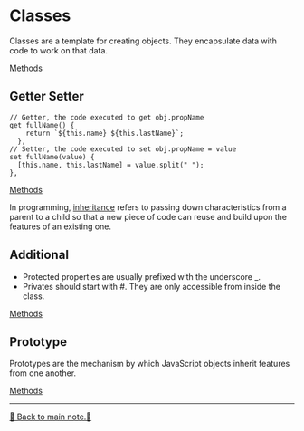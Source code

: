 # Classes

Classes are a template for creating objects. They encapsulate data with code to work on that data.

[Methods](/code/14-classes/classes.js)

## Getter Setter

```JS
// Getter, the code executed to get obj.propName
get fullName() {
    return `${this.name} ${this.lastName}`;
  },
// Setter, the code executed to set obj.propName = value
set fullName(value) {
  [this.name, this.lastName] = value.split(" ");
},
```

[Methods](/code/14-classes/getter-setter.js)

In programming, [inheritance](/code/14-classes/inheritance.js) refers to passing down characteristics from a parent to a child so that a new piece of code can reuse and build upon the features of an existing one.

## Additional

- Protected properties are usually prefixed with the underscore \_.
- Privates should start with #. They are only accessible from inside the class.

[Methods](/code/14-classes/additional.js)

## Prototype

Prototypes are the mechanism by which JavaScript objects inherit features from one another.

[Methods](/code/14-classes/prototype.js)

---

[📒 Back to main note.📒](/README.md)
